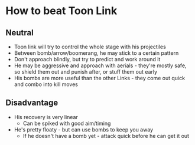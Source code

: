 # How to beat Toon Link 

## Neutral

- Toon link will try to control the whole stage with his projectiles
- Between bomb/arrow/boomerang, he may stick to a certain pattern
- Don't approach blindly, but try to predict and work around it
- He may be aggressive and approach with aerials - they're mostly safe, so shield them out and punish after, or stuff them out early
- His bombs are more useful than the other Links - they come out quick and combo into kill moves

## Disadvantage

- His recovery is very linear
  - Can be spiked with good aim/timing
- He's pretty floaty - but can use bombs to keep you away
  - If he doesn't have a bomb yet - attack quick before he can get it out
